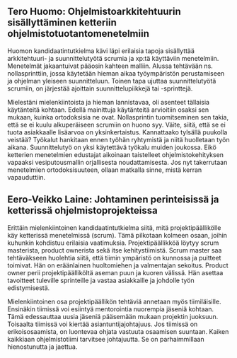 ## Tero Huomo: Ohjelmistoarkkitehtuurin sisällyttäminen ketteriin ohjelmistotuotantomenetelmiin

Huomon kandidaatintutkielma kävi läpi erilaisia tapoja sisällyttää arkkitehtuuri- ja suunnittelutyötä scrumia ja xp:tä käyttäviin menetelmiin. Menetelmät jakaantuivat pääosin kahteen malliin. Alussa tehtävään ns. nollasprinttiin, jossa käytetään hieman aikaa työympäristön perustamiseen ja ohjelman yleiseen suunnitteluun. Toinen tapa ujuttaa suunnittelutyötä scrumiin, on järjestää ajoittain suunnittelupiikkejä tai -sprinttejä.

Mielestäni mielenkiintoista ja hieman lannistavaa, oli asenteet tällaisia käytänteitä kohtaan. Edellä mainittuja käytänteitä arvioitiin osaksi sen mukaan, kuinka ortodoksisia ne ovat. Nollasprintin tuomitseminen sen takia, että se ei kuulu alkuperäiseen scrumiin on huono syy. Väite, siitä, että se ei tuota asiakkaalle lisäarvoa on yksinkertaistus. Kannattaako tylsällä puukolla veistää? Työkalut hankitaan ennen työhän ryhtymistä ja niitä huolletaan työn aikana. Suunnittelutyö on yksi käytettävä työkalu muiden joukossa. Eikö ketterien menetelmien edustajat aikoinaan taistelleet ohjelmistokehityksen vapaaksi vesiputousmallin orjallisesta noudattamisesta. Jos nyt takerrutaan menetelmien ortodoksisuuteen, ollaan matkalla sinne, mistä kerran vapauduttiin.

 
## Eero-Veikko Laine: Johtaminen perinteisissä ja ketterissä ohjelmistoprojekteissa

Erittäin mielenkiintoinen kandidaatintutkielma siitä, mitä projektipäällikölle käy ketterissä menetelmissä (scrum). Tämä pilkotaan kolmeen osaan, joihin kuhunkin kohdistuu erilaisia vaatimuksia. Projektipäällikköä löytyy scrum masterista, product ownerista sekä itse kehitystiimistä. Scrum master saa tehtäväkseen huolehtia siitä, että tiimin ympäristö on kunnossa ja puitteet toimivat. Hän on eräänlainen huoltomiehen ja valmentajan sekoitus. Product owner perii projektipäälliköltä aseman puun ja kuoren välissä. Hän asettaa tavoitteet tuleville sprinteille ja vastaa asiakkaille ja johdolle työn edistymisestä.

Mielenkiintoinen osa projektipäällikön tehtäviä annetaan myös tiimiläisille. Ensinäkin tiimissä voi esiintyä mentorointia nuorempia jäseniä kohtaan. Tämä edessauttaa uusia jäseniä pääsemään mukaan projektin juoksuun. Toisaalta tiimissä voi kiertää asiantuntijajohtajuus. Jos tiimissä on erikoisosaamista, on luontevaa ohjata vastuuta osaamisen suuntaan. Kaiken kaikkiaan ohjelmistotiimi tarvitsee johtajuutta. Se on parhaimmillaan hienostunutta ja jaettua.
